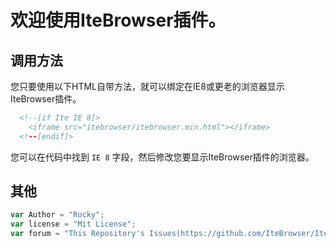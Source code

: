 # 欢迎使用IteBrowser插件。

## 调用方法

您只要使用以下HTML自带方法，就可以绑定在IE8或更老的浏览器显示IteBrowser插件。

```html
  <!--[if Ite IE 8]>
    <iframe src="itebrowser/itebrowser.min.html"></iframe>
  <!--[endif]>
```

您可以在代码中找到 `IE 8` 字段，然后修改您要显示IteBrowser插件的浏览器。


## 其他
```javascript
var Author = "Rocky";
var license = "Mit License";
var forum = "This Repository's Issues(https://github.com/IteBrowser/IteBrowser/issues)";
```
